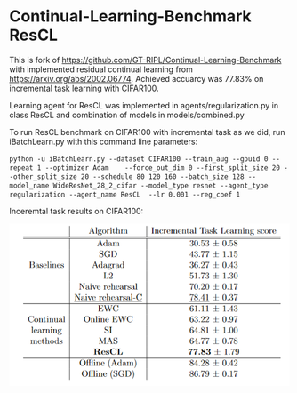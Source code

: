 # Continual-Learning-Benchmark ResCL

This is fork of https://github.com/GT-RIPL/Continual-Learning-Benchmark with implemented residual continual learning from https://arxiv.org/abs/2002.06774. Achieved accuarcy was 77.83% on incremental task learning with CIFAR100.

Learning agent for ResCL was implemented in agents/regularization.py in class ResCL and combination of models in models/combined.py

To run ResCL benchmark on CIFAR100 with incremental task as we did, run iBatchLearn.py with this command line parameters:

```
python -u iBatchLearn.py --dataset CIFAR100 --train_aug --gpuid 0 --repeat 1 --optimizer Adam    --force_out_dim 0 --first_split_size 20 --other_split_size 20 --schedule 80 120 160 --batch_size 128 --model_name WideResNet_28_2_cifar --model_type resnet --agent_type regularization --agent_name ResCL  --lr 0.001 --reg_coef 1
```

Inceremtal task results on CIFAR100:

<img src="fig/results_rescl_cifar100.png" width="640"></a>